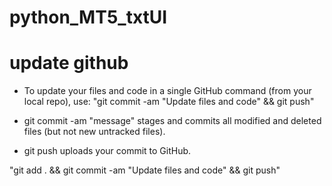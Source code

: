 # python_MT5_txtUI
# update github

- To update your files and code in a single GitHub command (from your local repo), use:
"git commit -am "Update files and code" && git push"

- git commit -am "message" stages and commits all modified and deleted files (but not new untracked files).
- git push uploads your commit to GitHub.

"git add . && git commit -am "Update files and code" && git push"


